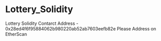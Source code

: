 # Lottery_Solidity
Lottery Solidity
Contarct Address - 0x28ed4f6f95884062b980220ab52ab7603eefb82e 
Please Address on EtherScan

